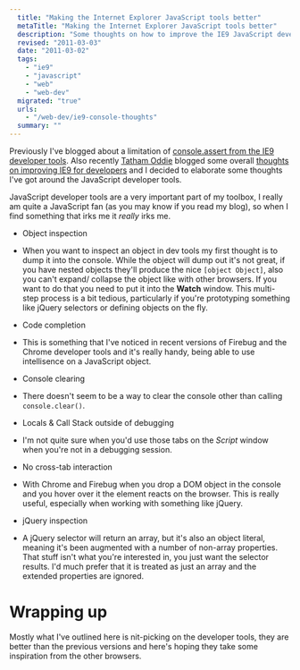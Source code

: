 ```yaml
---
  title: "Making the Internet Explorer JavaScript tools better"
  metaTitle: "Making the Internet Explorer JavaScript tools better"
  description: "Some thoughts on how to improve the IE9 JavaScript developer tools"
  revised: "2011-03-03"
  date: "2011-03-02"
  tags: 
    - "ie9"
    - "javascript"
    - "web"
    - "web-dev"
  migrated: "true"
  urls: 
    - "/web-dev/ie9-console-thoughts"
  summary: ""
---
```

Previously I've blogged about a limitation of [console.assert from the IE9 developer tools][1]. Also recently [Tatham Oddie][2] blogged some overall [thoughts on improving IE9 for developers][3] and I decided to elaborate some thoughts I've got around the JavaScript developer tools.

JavaScript developer tools are a very important part of my toolbox, I really am quite a JavaScript fan (as you may know if you read my blog), so when I find something that irks me it *really* irks me.

* Object inspection
 * When you want to inspect an object in dev tools my first thought is to dump it into the console. While the object will dump out it's not great, if you have nested objects they'll produce the nice `[object Object]`, also you can't expand/ collapse the object like with other browsers. If you want to do that you need to put it into the **Watch** window. This multi-step process is a bit tedious, particularly if you're prototyping something like jQuery selectors or defining objects on the fly.

* Code completion
 * This is something that I've noticed in recent versions of Firebug and the Chrome developer tools and it's really handy, being able to use intellisence on a JavaScript object.

* Console clearing
 * There doesn't seem to be a way to clear the console other than calling `console.clear()`.

* Locals & Call Stack outside of debugging
 * I'm not quite sure when you'd use those tabs on the *Script* window when you're not in a debugging session.

* No cross-tab interaction
 * With Chrome and Firebug when you drop a DOM object in the console and you hover over it the element reacts on the browser. This is really useful, especially when working with something like jQuery.

* jQuery inspection
 * A jQuery selector will return an array, but it's also an object literal, meaning it's been augmented with a number of non-array properties. That stuff isn't what you're interested in, you just want the selector results. I'd much prefer that it is treated as just an array and the extended properties are ignored.

# Wrapping up

Mostly what I've outlined here is nit-picking on the developer tools, they are better than the previous versions and here's hoping they take some inspiration from the other browsers.


  [1]: /ie-9-console-assert
  [2]: http://tath.am
  [3]: http://blog.tatham.oddie.com.au/2011/02/28/making-internet-explorer-better-for-developers/